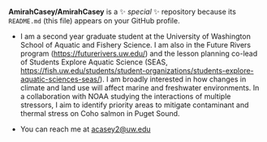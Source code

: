 
**AmirahCasey/AmirahCasey** is a ✨ _special_ ✨ repository because its `README.md` (this file) appears on your GitHub profile. 
- I am a second year graduate student at the University of Washington School of Aquatic and Fishery Science. I am also in the Future Rivers program (https://futurerivers.uw.edu/) and the lesson planning co-lead of Students Explore Aquatic Science (SEAS, https://fish.uw.edu/students/student-organizations/students-explore-aquatic-sciences-seas/). I am broadly interested in how changes in climate and land use will affect marine and freshwater environments. In a collaboration with NOAA studying the interactions of multiple stressors, I aim to identify priority areas to mitigate contaminant and thermal stress on Coho salmon in Puget Sound. 

- You can reach me at acasey2@uw.edu
